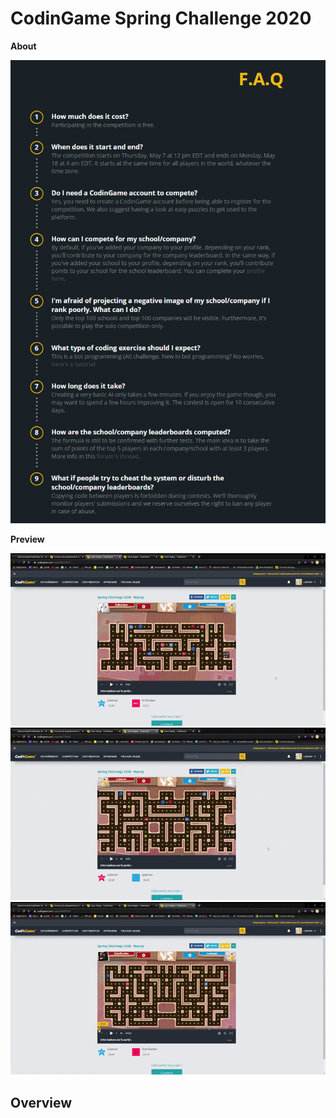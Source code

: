 # CodinGame Spring Challenge 2020

**About**

![screenshot](https://raw.githubusercontent.com/LudovicLemaire/CodinGame-Spring-Challenge-2020/master/git_images/FAQ.PNG)

**Preview**

![screenshot](https://raw.githubusercontent.com/LudovicLemaire/CodinGame-Spring-Challenge-2020/master/git_images/gameFirst.gif)
![screenshot](https://raw.githubusercontent.com/LudovicLemaire/CodinGame-Spring-Challenge-2020/master/git_images/gameSecond.gif)
![screenshot](https://raw.githubusercontent.com/LudovicLemaire/CodinGame-Spring-Challenge-2020/master/git_images/gameThird.gif)


## Overview
